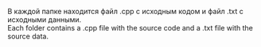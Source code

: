 В каждой папке находится файл .cpp с исходным кодом и файл .txt с исходными данными.                
Each folder contains a .cpp file with the source code and a .txt file with the source data.

